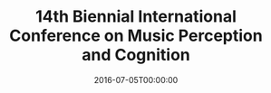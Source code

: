 ---
acronym: ICMPC14
date: '2016-07-05T00:00:00'
ext_url: http://www.icmpc.org/icmpc14/index.html
location: San Francisco, USA
submission_date: '2016-01-22T00:00:00'
title: 14th Biennial International Conference on Music Perception and Cognition
---